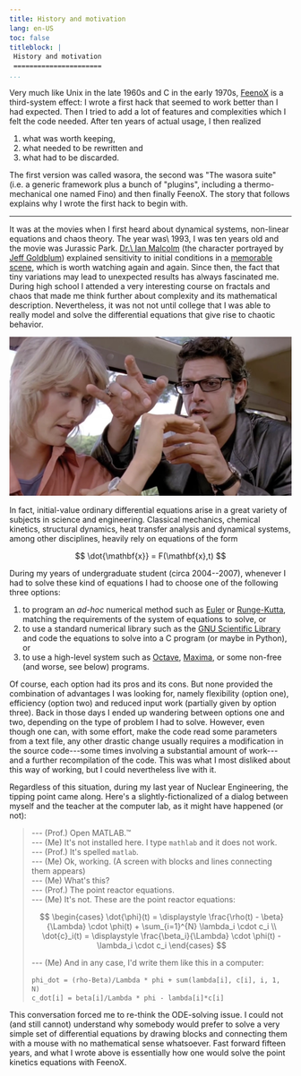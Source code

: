 ```yaml
---
title: History and motivation
lang: en-US
toc: false
titleblock: |
 History and motivation
 ======================
...
```


Very much like Unix in the late 1960s and C in the early 1970s, [FeenoX](https://www.seamplex.com/feenox) is a third-system effect: I wrote a first hack that seemed to work better than I had expected. Then I tried to add a lot of features and complexities which I felt the code needed. After ten years of actual usage, I then realized

 1. what was worth keeping,
 2. what needed to be rewritten and
 3. what had to be discarded.
 
The first version was called wasora, the second was "The wasora suite" (i.e. a generic framework plus a bunch of "plugins", including a thermo-mechanical one named Fino) and then finally FeenoX. The story that follows explains why I wrote the first hack to begin with.

--------

It was at the movies when I first heard about dynamical systems, non-linear equations and chaos theory. The year was\ 1993, I was ten years old and the movie was Jurassic Park. [Dr.\ Ian Malcolm](https://en.wikipedia.org/wiki/Ian_Malcolm_(character)) (the character portrayed by [Jeff Goldblum](https://en.wikipedia.org/wiki/Jeff_Goldblum)) explained sensitivity to initial conditions in a [memorable scene](https://www.youtube.com/watch?v=n-mpifTiPV4), which is worth watching again and again. Since then, the fact that tiny variations may lead to unexpected results has always fascinated me. During high school I attended a very interesting course on fractals and chaos that made me think further about complexity and its mathematical description. Nevertheless, it was not not until college that I was able to really model and solve the differential equations that give rise to chaotic behavior.

![[Dr.\ Ian Malcolm](https://en.wikipedia.org/wiki/Ian_Malcolm_(character)) ([Jeff Goldblum](https://en.wikipedia.org/wiki/Jeff_Goldblum)) explains sensitivity to initial conditions.](jurassicpark.jpg)

In fact, initial-value ordinary differential equations arise in a great variety of subjects in science and engineering. Classical mechanics, chemical kinetics, structural dynamics, heat transfer analysis and dynamical systems, among other disciplines, heavily rely on equations of the form

$$
\dot{\mathbf{x}} = F(\mathbf{x},t)
$$

During my years of undergraduate student (circa 2004--2007), whenever I had to solve these kind of equations I had to choose one of the following three options:

 1. to program an _ad-hoc_ numerical method such as [Euler](https://en.wikipedia.org/wiki/Euler_method) or [Runge-Kutta](https://en.wikipedia.org/wiki/Runge%E2%80%93Kutta_methods), matching the requirements of the system of equations to solve, or
 2. to use a standard numerical library such as the [GNU Scientific Library](https://www.gnu.org/software/gsl/) and code the equations to solve into a C program (or maybe in Python), or
 3. to use a high-level system such as [Octave](https://www.gnu.org/software/octave/index), [Maxima](https://maxima.sourceforge.io/), or some non-free (and worse, see below) programs.

Of course, each option had its pros and its cons. But none provided the combination of advantages I was looking for, namely flexibility (option one), efficiency (option two) and reduced input work (partially given by option three). Back in those days I ended up wandering between options one and two, depending on the type of problem I had to solve. However, even though one can, with some effort, make the code read some parameters from a text file, any other drastic change usually requires a modification in the source code---some times involving a substantial amount of work---and a further recompilation of the code. This was what I most disliked about this way of working, but I could nevertheless live with it.

Regardless of this situation, during my last year of Nuclear Engineering, the tipping point came along.
Here's a slightly-fictionalized of a dialog between myself and the teacher at the computer lab, as it might have happened (or not):

>   
> --- (Prof.) Open MATLAB.™  
> --- (Me) It's not installed here. I type `mathlab` and it does not work.  
> --- (Prof.) It's spelled `matlab`.  
> --- (Me) Ok, working. (A screen with blocks and lines connecting them appears)  
> --- (Me) What's this?   
> --- (Prof.) The point reactor equations.  
> --- (Me) It's not. These are the point reactor equations:
>
> $$
> \begin{cases}
> \dot{\phi}(t) = \displaystyle \frac{\rho(t) - \beta}{\Lambda} \cdot \phi(t) + \sum_{i=1}^{N} \lambda_i \cdot c_i \\
> \dot{c}_i(t)  = \displaystyle \frac{\beta_i}{\Lambda} \cdot \phi(t) - \lambda_i \cdot c_i
> \end{cases}
> $$
>
> --- (Me) And in any case, I'd write them like this in a computer:
>
> ```
> phi_dot = (rho-Beta)/Lambda * phi + sum(lambda[i], c[i], i, 1, N)
> c_dot[i] = beta[i]/Lambda * phi - lambda[i]*c[i]
> ```
   
This conversation forced me to re-think the ODE-solving issue.
I could not (and still cannot) understand why somebody would prefer to solve a very simple set of differential equations by drawing blocks and connecting them with a mouse with no mathematical sense whatsoever.
Fast forward fifteen years, and what I wrote above is essentially how one would solve the point kinetics equations with FeenoX.

